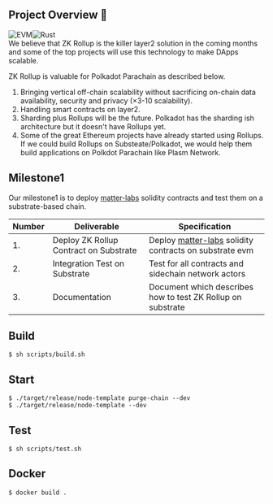 ## Project Overview :page_facing_up:
![EVM](https://github.com/PlasmNetwork/ZKRollups/workflows/EVM/badge.svg)![Rust](https://github.com/PlasmNetwork/ZKRollups/workflows/Rust/badge.svg)  
We believe that ZK Rollup is the killer layer2 solution in the coming months and some of the top projects will use this technology to make DApps scalable. 

ZK Rollup is valuable for Polkadot Parachain as described below.
1. Bringing vertical off-chain scalability without sacrificing on-chain data availability, security and privacy (×3-10 scalability).
1. Handling smart contracts on layer2.
1. Sharding plus Rollups will be the future. Polkadot has the sharding ish architecture but it doesn't have Rollups yet.
1. Some of the great Ethereum projects have already started using Rollups. If we could build Rollups on Substeate/Polkadot, we would help them build applications on Polkdot Parachain like Plasm Network.

## Milestone1
Our milestone1 is to deploy [matter-labs](https://github.com/matter-labs/zksync) solidity contracts and test them on a substrate-based chain.

| Number | Deliverable | Specification |
| ------------- | ------------- | ------------- |
| 1. | Deploy ZK Rollup Contract on Substrate | Deploy [matter-labs](https://github.com/matter-labs/zksync) solidity contracts on substrate evm |  
| 2. | Integration Test on Substrate | Test for all contracts and sidechain network actors |  
| 3. | Documentation | Document which describes how to test ZK Rollup on substrate |

## Build
```
$ sh scripts/build.sh
```
## Start
```
$ ./target/release/node-template purge-chain --dev
$ ./target/release/node-template --dev
```
## Test
```
$ sh scripts/test.sh
```
## Docker
```
$ docker build .
```
